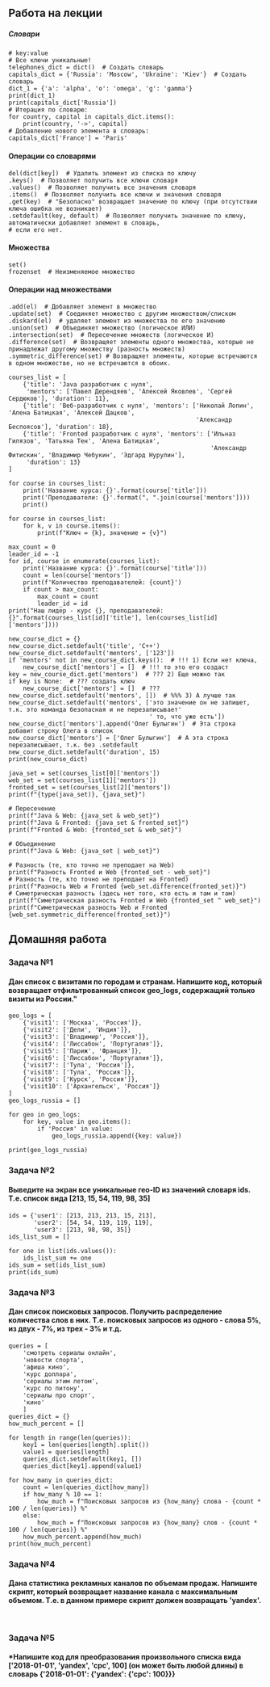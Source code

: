 ## Работа на лекции
##### Словари
```python3
# key:value
# Все ключи уникальные!
telephones_dict = dict()  # Создать словарь
capitals_dict = {'Russia': 'Moscow', 'Ukraine': 'Kiev'}  # Создать словарь
dict_1 = {'a': 'alpha', 'o': 'omega', 'g': 'gamma'}
print(dict_1)
print(capitals_dict['Russia'])
# Итерация по словарю:
for country, capital in capitals_dict.items():
    print(country, '->', capital)
# Добавление нового элемента в словарь:
capitals_dict['France'] = 'Paris'

```
#### Операции со словарями
```python3
del(dict[key])  # Удалить элемент из списка по ключу
.keys()  # Позволяет получить все ключи словаря 
.values()  # Позволяет получить все значения словаря
.items()  # Позволяет получить все ключи и значения словаря
.get(key)  # "Безопасно" возвращает значение по ключу (при отсутствии ключа ошибка не возникает)
.setdefault(key, default)  # Позволяет получить значение по ключу, автоматически добавляет элемент в словарь, 
# если его нет.

```
#### Множества
```python3
set()
frozenset  # Неизменяемое множество
```
#### Операции над множествами
```python3
.add(el)  # Добавляет элемент в множество
.update(set)  # Соединяет множество с другим множеством/списком
.diskard(el)  # удаляет элемент из множества по его значению
.union(set)  # Объединяет множество (логическое ИЛИ)
.intersection(set)  # Пересечение множеств (логическое И)
.difference(set)  # Возвращяет элементы одного множества, которые не принадлежат другому множеству (разность множеств)
.symmetric_difference(set) # Возвращяет элементы, которые встречаются в одном множестве, но не встречаются в обоих.

```
```Python3
courses_list = [
    {'title': 'Java разработчик с нуля',
     'mentors': ['Павел Дерендяев', 'Алексей Яковлев', 'Сергей Сердюков'], 'duration': 11},
    {'title': 'Веб-разработчик с нуля', 'mentors': ['Николай Лопин', 'Алена Батицкая', 'Алексей Дацков',
                                                    'Александр Беспоясов'], 'duration': 18},
    {'title': 'Fronted разработчик с нуля', 'mentors': ['Ильназ Гилязов', 'Татьяна Тен', 'Алена Батицкая',
                                                        'Александр Фитискин', 'Владимир Чебукин', 'Эдгард Нурулин'],
     'duration': 13}
]

for course in courses_list:
    print('Название курса: {}'.format(course['title']))
    print('Преподаватели: {}'.format(", ".join(course['mentors'])))
    print()

for course in courses_list:
    for k, v in course.items():
        print(f"Ключ = {k}, значение = {v}")

max_count = 0
leader_id = -1
for id, course in enumerate(courses_list):
    print('Название курса: {}'.format(course['title']))
    count = len(course['mentors'])
    print(f'Количество преподавателей: {count}')
    if count > max_count:
        max_count = count
        leader_id = id
print("Наш лидер - курс {}, преподавателей: {}".format(courses_list[id]['title'], len(courses_list[id]['mentors'])))

new_course_dict = {}
new_course_dict.setdefault('title', 'C++')
new_course_dict.setdefault('mentors', ['123'])
if 'mentors' not in new_course_dict.keys():  # !!! 1) Если нет ключа,
    new_course_dict['mentors'] = []  # !!! то это его создаст
key = new_course_dict.get('mentors')  # ??? 2) Еще можно так
if key is None:  # ??? создать ключ
    new_course_dict['mentors'] = []  # ???
new_course_dict.setdefault('mentors', [])  # %%% 3) А лучше так
new_course_dict.setdefault('mentors', ['это значение он не запишет, т.к. это команда безопасная и не перезаписывает'
                                       ' то, что уже есть'])
new_course_dict['mentors'].append('Олег Булыгин')  # Эта строка добавит строку Олега в список
new_course_dict['mentors'] = ['Олег Булыгин']  # А эта строка перезаписывает, т.к. без .setdefault
new_course_dict.setdefault('duration', 15)
print(new_course_dict)

java_set = set(courses_list[0]['mentors'])
web_set = set(courses_list[1]['mentors'])
fronted_set = set(courses_list[2]['mentors'])
print(f"{type(java_set)}, {java_set}")

# Пересечение
print(f"Java & Web: {java_set & web_set}")
print(f"Java & Fronted: {java_set & fronted_set}")
print(f"Fronted & Web: {fronted_set & web_set}")

# Объединение
print(f"Java & Web: {java_set | web_set}")

# Разность (те, кто точно не преподает на Web)
print(f"Разность Fronted и Web {fronted_set - web_set}")
# Разность (те, кто точно не преподает на Fronted)
print(f"Разность Web и Fronted {web_set.difference(fronted_set)}")
# Симетрическая разность (здесь нет того, кто есть и там и там)
print(f"Симетрическая разность Fronted и Web {fronted_set ^ web_set}")
print(f"Симетрическая разность Web и Fronted {web_set.symmetric_difference(fronted_set)}")

```
## Домашняя работа
### Задача №1
#### Дан список с визитами по городам и странам. Напишите код, который возвращает отфильтрованный список geo_logs, содержащий только визиты из России."
```python3
geo_logs = [
    {'visit1': ['Москва', 'Россия']},
    {'visit2': ['Дели', 'Индия']},
    {'visit3': ['Владимир', 'Россия']},
    {'visit4': ['Лиссабон', 'Португалия']},
    {'visit5': ['Париж', 'Франция']},
    {'visit6': ['Лиссабон', 'Португалия']},
    {'visit7': ['Тула', 'Россия']},
    {'visit8': ['Тула', 'Россия']},
    {'visit9': ['Курск', 'Россия']},
    {'visit10': ['Архангельск', 'Россия']}
]
geo_logs_russia = []

for geo in geo_logs:
    for key, value in geo.items():
        if 'Россия' in value:
            geo_logs_russia.append({key: value})

print(geo_logs_russia)

```
### Задача №2
#### Выведите на экран все уникальные гео-ID из значений словаря ids. Т.е. список вида [213, 15, 54, 119, 98, 35]
```python3
ids = {'user1': [213, 213, 213, 15, 213],
       'user2': [54, 54, 119, 119, 119],
       'user3': [213, 98, 98, 35]}
ids_list_sum = []

for one in list(ids.values()):
    ids_list_sum += one
ids_sum = set(ids_list_sum)
print(ids_sum)

```
### Задача №3
#### Дан список поисковых запросов. Получить распределение количества слов в них. Т.е. поисковых запросов из одного - слова 5%, из двух - 7%, из трех - 3% и т.д.
```python3
queries = [
    'смотреть сериалы онлайн',
    'новости спорта',
    'афиша кино',
    'курс доллара',
    'сериалы этим летом',
    'курс по питону',
    'сериалы про спорт',
    'кино'
    ]
queries_dict = {}
how_much_percent = []

for length in range(len(queries)):
    key1 = len(queries[length].split())
    value1 = queries[length]
    queries_dict.setdefault(key1, [])
    queries_dict[key1].append(value1)

for how_many in queries_dict:
    count = len(queries_dict[how_many])
    if how_many % 10 == 1:
        how_much = f"Поисковых запросов из {how_many} слова - {count * 100 / len(queries)} %"
    else:
        how_much = f"Поисковых запросов из {how_many} слов - {count * 100 / len(queries)} %"
    how_much_percent.append(how_much)
print(how_much_percent)

```
### Задача №4
#### Дана статистика рекламных каналов по объемам продаж. Напишите скрипт, который возвращает название канала с максимальным объемом. Т.е. в данном примере скрипт должен возвращать 'yandex'.
```python3


```
### Задача №5
#### *Напишите код для преобразования произвольного списка вида ['2018-01-01', 'yandex', 'cpc', 100] (он может быть любой длины) в словарь {'2018-01-01': {'yandex': {'cpc': 100}}}
```python3


```